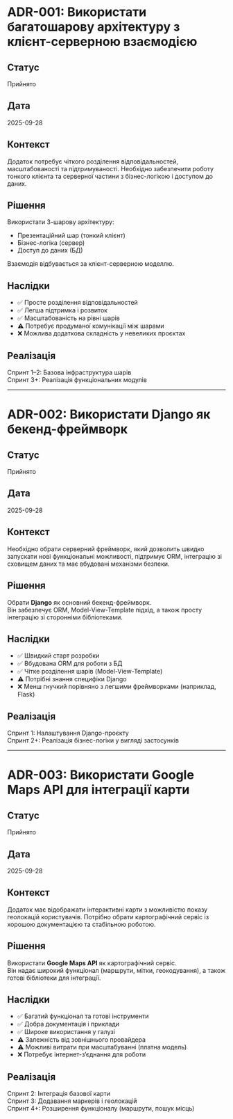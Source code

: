 # ADR-001: Використати багатошарову архітектуру з клієнт-серверною взаємодією
## Статус
Прийнято
## Дата
2025-09-28
## Контекст
Додаток потребує чіткого розділення відповідальностей, масштабованості та підтримуваності. Необхідно забезпечити роботу тонкого клієнта та серверної частини з бізнес-логікою і доступом до даних.
## Рішення
Використати 3-шарову архітектуру:  
- Презентаційний шар (тонкий клієнт)  
- Бізнес-логіка (сервер)  
- Доступ до даних (БД)  

Взаємодія відбувається за клієнт-серверною моделлю.
## Наслідки
- ✅ Просте розділення відповідальностей  
- ✅ Легша підтримка і розвиток  
- ✅ Масштабованість на рівні шарів  
- ⚠️ Потребує продуманої комунікації між шарами  
- ❌ Можлива додаткова складність у невеликих проєктах
## Реалізація
Спринт 1–2: Базова інфраструктура шарів  
Спринт 3+: Реалізація функціональних модулів

---

# ADR-002: Використати Django як бекенд-фреймворк
## Статус
Прийнято
## Дата
2025-09-28
## Контекст
Необхідно обрати серверний фреймворк, який дозволить швидко запускати нові функціональні можливості, підтримує ORM, інтеграцію зі сховищем даних та має вбудовані механізми безпеки.
## Рішення
Обрати **Django** як основний бекенд-фреймворк.  
Він забезпечує ORM, Model-View-Template підхід, а також просту інтеграцію зі сторонніми бібліотеками.
## Наслідки
- ✅ Швидкий старт розробки  
- ✅ Вбудована ORM для роботи з БД  
- ✅ Чітке розділення шарів (Model-View-Template)  
- ⚠️ Потрібні знання специфіки Django  
- ❌ Менш гнучкий порівняно з легшими фреймворками (наприклад, Flask)
## Реалізація
Спринт 1: Налаштування Django-проєкту  
Спринт 2+: Реалізація бізнес-логіки у вигляді застосунків

---

# ADR-003: Використати Google Maps API для інтеграції карти
## Статус
Прийнято
## Дата
2025-09-28
## Контекст
Додаток має відображати інтерактивні карти з можливістю показу геолокацій користувачів. Потрібно обрати картографічний сервіс із хорошою документацією та стабільною роботою.
## Рішення
Використати **Google Maps API** як картографічний сервіс.  
Він надає широкий функціонал (маршрути, мітки, геокодування), а також готові бібліотеки для інтеграції.
## Наслідки
- ✅ Багатий функціонал та готові інструменти  
- ✅ Добра документація і приклади  
- ✅ Широке використання у галузі  
- ⚠️ Залежність від зовнішнього провайдера  
- ⚠️ Можливі витрати при масштабуванні (платна модель)  
- ❌ Потребує інтернет-з’єднання для роботи
## Реалізація
Спринт 2: Інтеграція базової карти  
Спринт 3: Додавання маркерів і геолокацій  
Спринт 4+: Розширення функціоналу (маршрути, пошук місць)
